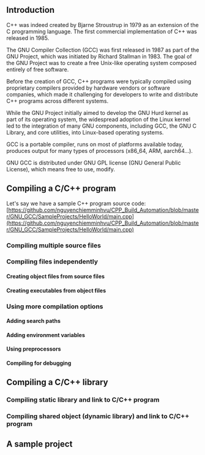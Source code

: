 ## Introduction

C++ was indeed created by Bjarne Stroustrup in 1979 as an extension of the C programming language. The first commercial implementation of C++ was released in 1985.

The GNU Compiler Collection (GCC) was first released in 1987 as part of the GNU Project, which was initiated by Richard Stallman in 1983. The goal of the GNU Project was to create a free Unix-like operating system composed entirely of free software.

Before the creation of GCC, C++ programs were typically compiled using proprietary compilers provided by hardware vendors or software companies, which made it challenging for developers to write and distribute C++ programs across different systems.

While the GNU Project initially aimed to develop the GNU Hurd kernel as part of its operating system, the widespread adoption of the Linux kernel led to the integration of many GNU components, including GCC, the GNU C Library, and core utilities, into Linux-based operating systems.

GCC is a portable compiler, runs on most of platforms available today, produces output for many types of processors (x86_64, ARM, aarch64...).

GNU GCC is distributed under GNU GPL license (GNU General Public License), which means free to use, modify.

## Compiling a C/C++ program

Let's say we have a sample C++ program source code: [https://github.com/nguyenchiemminhvu/CPP_Build_Automation/blob/master/GNU_GCC/SampleProjects/HelloWorld/main.cpp](https://github.com/nguyenchiemminhvu/CPP_Build_Automation/blob/master/GNU_GCC/SampleProjects/HelloWorld/main.cpp)

### Compiling multiple source files

### Compiling files independently
#### Creating object files from source files

#### Creating executables from object files

### Using more compilation options
#### Adding search paths

#### Adding environment variables

#### Using preprocessors

#### Compiling for debugging

## Compiling a C/C++ library

### Compiling static library and link to C/C++ program

### Compiling shared object (dynamic library) and link to C/C++ program

## A sample project

